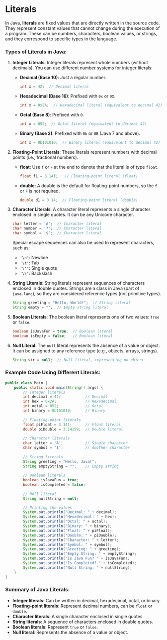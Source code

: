 # Literals
In Java, **literals** are fixed values that are directly written in the source code. They represent constant values that cannot change during the execution of a program. These can be numbers, characters, boolean values, or strings, and they correspond to specific types in the language.

### Types of Literals in Java:

1. **Integer Literals**:
   Integer literals represent whole numbers (without decimals). You can use different number systems for integer literals:

   - **Decimal (Base 10)**: Just a regular number.
     ```java
     int x = 42;  // Decimal literal
     ```
   
   - **Hexadecimal (Base 16)**: Prefixed with `0x` or `0X`.
     ```java
     int x = 0x2A;  // Hexadecimal literal (equivalent to decimal 42)
     ```
   
   - **Octal (Base 8)**: Prefixed with `0`.
     ```java
     int x = 052;  // Octal literal (equivalent to decimal 42)
     ```
   
   - **Binary (Base 2)**: Prefixed with `0b` or `0B` (Java 7 and above).
     ```java
     int x = 0b101010;  // Binary literal (equivalent to decimal 42)
     ```

2. **Floating-Point Literals**:
   These literals represent numbers with decimal points (i.e., fractional numbers).

   - **float**: Use `f` or `F` at the end to denote that the literal is of type `float`.
     ```java
     float f1 = 3.14f;   // Floating-point literal (float)
     ```
   
   - **double**: A double is the default for floating-point numbers, so the `f` or `F` is not required.
     ```java
     double d1 = 3.14;  // Floating-point literal (double)
     ```

3. **Character Literals**:
   A character literal represents a single character enclosed in single quotes. It can be any Unicode character.

   ```java
   char letter = 'A';  // Character literal
   char number = '7';  // Character literal
   char symbol = '$';  // Character literal
   ```

   Special escape sequences can also be used to represent characters, such as:
   - `'\n'`: Newline
   - `'\t'`: Tab
   - `'\''`: Single quote
   - `'\\'`: Backslash

4. **String Literals**:
   String literals represent sequences of characters enclosed in double quotes. Strings are a class in Java (part of `java.lang`), so they are considered reference types (not primitive types).

   ```java
   String greeting = "Hello, World!";  // String literal
   String empty = "";  // Empty string literal
   ```

5. **Boolean Literals**:
   The boolean literal represents one of two values: `true` or `false`.

   ```java
   boolean isJavaFun = true;  // Boolean literal
   boolean isEmpty = false;   // Boolean literal
   ```

6. **Null Literal**:
   The `null` literal represents the absence of a value or object. It can be assigned to any reference type (e.g., objects, arrays, strings).

   ```java
   String str = null;  // Null literal, representing no object
   ```

### Example Code Using Different Literals:
```java
public class Main {
    public static void main(String[] args) {
        // Integer literals
        int decimal = 42;           // Decimal
        int hex = 0x2A;             // Hexadecimal
        int octal = 052;            // Octal
        int binary = 0b101010;      // Binary
        
        // Floating-point literals
        float piFloat = 3.14f;      // Float literal
        double piDouble = 3.14159;  // Double literal
        
        // Character literals
        char letter = 'A';          // Single character
        char symbol = '$';          // Another character
        
        // String literals
        String greeting = "Hello, Java!";
        String emptyString = "";    // Empty string
        
        // Boolean literals
        boolean isJavaFun = true;
        boolean isCompleted = false;
        
        // Null literal
        String nullString = null;

        // Printing the values
        System.out.println("Decimal: " + decimal);
        System.out.println("Hexadecimal: " + hex);
        System.out.println("Octal: " + octal);
        System.out.println("Binary: " + binary);
        System.out.println("Float: " + piFloat);
        System.out.println("Double: " + piDouble);
        System.out.println("Character: " + letter);
        System.out.println("Symbol: " + symbol);
        System.out.println("Greeting: " + greeting);
        System.out.println("Empty String: " + emptyString);
        System.out.println("Is Java Fun? " + isJavaFun);
        System.out.println("Is Completed? " + isCompleted);
        System.out.println("Null String: " + nullString);
    }
}
```

### Summary of Java Literals:
- **Integer literals**: Can be written in decimal, hexadecimal, octal, or binary.
- **Floating-point literals**: Represent decimal numbers, can be `float` or `double`.
- **Character literals**: A single character enclosed in single quotes.
- **String literals**: A sequence of characters enclosed in double quotes.
- **Boolean literals**: Represent `true` or `false`.
- **Null literal**: Represents the absence of a value or object.

